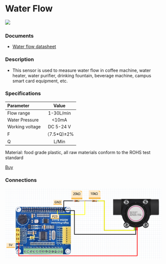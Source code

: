 # Water Flow

<img src="./71+5O4QqfJL._SL1500_.jpg" width="600">

### Documents
* [Water flow datasheet](./Water_flow_sensor_datasheet.pdf)

### Description

* This sensor is used to measure water flow in coffee machine, water heater, water purifier, drinking fountain, beverage machine, campus smart card equipment, etc.

### Specifications


| Parameter                         | Value |
|:----------------------------- |:------------------------:|
| Flow range                         |       1-30L/min        |
| Water Pressure               |          <10mA           |
| Working voltage |       DC 5-24 V        |
| F    |         （7.5*Q)±2%         |
| Q            | L/Min |

Material: food grade plastic, all raw materials conform to the ROHS test standard

[Buy](https://www.amazon.ca/GREDIA-Sensor-Food-Grade-Flowmeter-Counter/dp/B07RG4KXWJ/ref=pd_di_sccai_2?pd_rd_w=WWkZ5&pf_rd_p=e92f388e-b766-4f7f-aac1-ee1d0056e8fb&pf_rd_r=YW5KCVFF8P890BV0YA7D&pd_rd_r=8acc75b8-890a-4df6-9636-58365518565f&pd_rd_wg=C4FnG&pd_rd_i=B07RG4KXWJ&th=1)

### Connections
![](./water_flow_HPAD.png)
